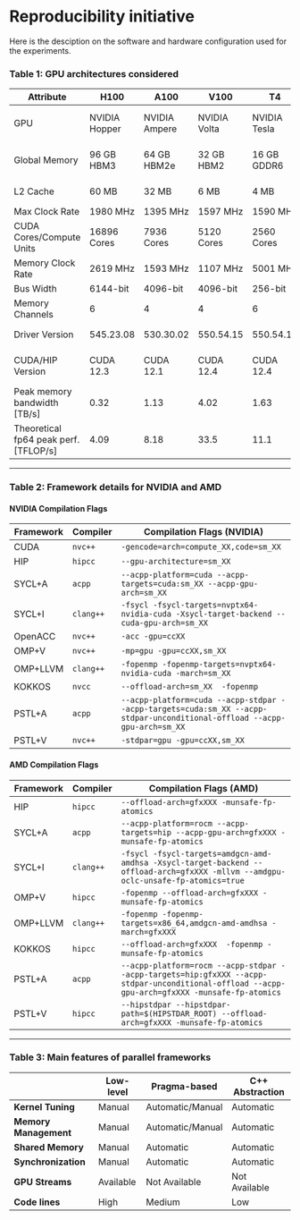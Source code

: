 # Reproducibility initiative

Here is the desciption on the software and hardware configuration used for the experiments.

### Table 1: GPU architectures considered

| **Attribute**                     | **H100**         | **A100**        | **V100**       | **T4**         | **MI250X**                  |
|----------------------------------|------------------|------------------|----------------|----------------|-----------------------------|
| GPU                              | NVIDIA Hopper    | NVIDIA Ampere    | NVIDIA Volta   | NVIDIA Tesla   | AMD Instinct CDNA 2        |
| Global Memory                    | 96 GB HBM3       | 64 GB HBM2e      | 32 GB HBM2     | 16 GB GDDR6    | 64 GB HBM2e (per GCD)      |
| L2 Cache                         | 60 MB            | 32 MB            | 6 MB           | 4 MB           | 8 MB (per GCD)             |
| Max Clock Rate                   | 1980 MHz         | 1395 MHz         | 1597 MHz       | 1590 MHz       | 1700 MHz                   |
| CUDA Cores/Compute Units         | 16896 Cores      | 7936 Cores       | 5120 Cores     | 2560 Cores     | 110 CU (per GCD)           |
| Memory Clock Rate                | 2619 MHz         | 1593 MHz         | 1107 MHz       | 5001 MHz       | 1593 MHz                   |
| Bus Width                        | 6144-bit         | 4096-bit         | 4096-bit       | 256-bit        | 4096-bit                   |
| Memory Channels                  | 6                | 4                | 4              | 6              | 4                          |
| Driver Version                   | 545.23.08        | 530.30.02        | 550.54.15      | 550.54.15      | ROCm 6.0.3                 |
| CUDA/HIP Version                 | CUDA 12.3        | CUDA 12.1        | CUDA 12.4      | CUDA 12.4      | HIP 6.0.32831-204d35d16    |
| Peak memory bandwidth [TB/s]     | 0.32             | 1.13             | 4.02           | 1.63           | 1.60                       |
| Theoretical fp64 peak perf. [TFLOP/s] | 4.09        | 8.18             | 33.5           | 11.1           | 23.9                       |

---

### Table 2: Framework details for NVIDIA and AMD

#### NVIDIA Compilation Flags

| **Framework** | **Compiler** | **Compilation Flags (NVIDIA)** |
|---------------|--------------|---------------------------------|
| CUDA          | `nvc++`      | `-gencode=arch=compute_XX,code=sm_XX` |
| HIP           | `hipcc`      | `--gpu-architecture=sm_XX`     |
| SYCL+A        | `acpp`       | `--acpp-platform=cuda --acpp-targets=cuda:sm_XX --acpp-gpu-arch=sm_XX` |
| SYCL+I        | `clang++`    | `-fsycl -fsycl-targets=nvptx64-nvidia-cuda -Xsycl-target-backend --cuda-gpu-arch=sm_XX` |
| OpenACC       | `nvc++`      | `-acc -gpu=ccXX`               |
| OMP+V         | `nvc++`      | `-mp=gpu -gpu=ccXX,sm_XX`      |
| OMP+LLVM      | `clang++`    | `-fopenmp -fopenmp-targets=nvptx64-nvidia-cuda -march=sm_XX` |
| KOKKOS        | `nvcc`       | `--offload-arch=sm_XX  -fopenmp` |
| PSTL+A        | `acpp`       | `--acpp-platform=cuda --acpp-stdpar --acpp-targets=cuda:sm_XX --acpp-stdpar-unconditional-offload --acpp-gpu-arch=sm_XX` |
| PSTL+V        | `nvc++`      | `-stdpar=gpu -gpu=ccXX,sm_XX`  |

#### AMD Compilation Flags

| **Framework** | **Compiler** | **Compilation Flags (AMD)** |
|---------------|--------------|------------------------------|
| HIP           | `hipcc`      | `--offload-arch=gfxXXX -munsafe-fp-atomics` |
| SYCL+A        | `acpp`       | `--acpp-platform=rocm --acpp-targets=hip --acpp-gpu-arch=gfxXXX -munsafe-fp-atomics` |
| SYCL+I        | `clang++`    | `-fsycl -fsycl-targets=amdgcn-amd-amdhsa -Xsycl-target-backend --offload-arch=gfxXXX -mllvm --amdgpu-oclc-unsafe-fp-atomics=true` |
| OMP+V         | `hipcc`      | `-fopenmp --offload-arch=gfxXXX -munsafe-fp-atomics` |
| OMP+LLVM      | `clang++`    | `-fopenmp -fopenmp-targets=x86_64,amdgcn-amd-amdhsa -march=gfxXXX` |
| KOKKOS        | `hipcc`      | `--offload-arch=gfxXXX  -fopenmp -munsafe-fp-atomics` |
| PSTL+A        | `acpp`       | `--acpp-platform=rocm --acpp-stdpar --acpp-targets=hip:gfxXXX --acpp-stdpar-unconditional-offload --acpp-gpu-arch=gfxXXX -munsafe-fp-atomics` |
| PSTL+V        | `hipcc`      | `--hipstdpar --hipstdpar-path=$(HIPSTDAR_ROOT) --offload-arch=gfxXXX -munsafe-fp-atomics` |

---

### Table 3: Main features of parallel frameworks

|                                | **Low-level** | **Pragma-based**    | **C++ Abstraction** |
|--------------------------------|---------------|----------------------|----------------------|
| **Kernel Tuning**              | Manual        | Automatic/Manual     | Automatic            |
| **Memory Management**          | Manual        | Automatic/Manual     | Automatic            |
| **Shared Memory**              | Manual        | Automatic            | Automatic            |
| **Synchronization**            | Manual        | Automatic            | Automatic            |
| **GPU Streams**                | Available     | Not Available        | Not Available        |
| **Code lines**                 | High          | Medium               | Low                  |
